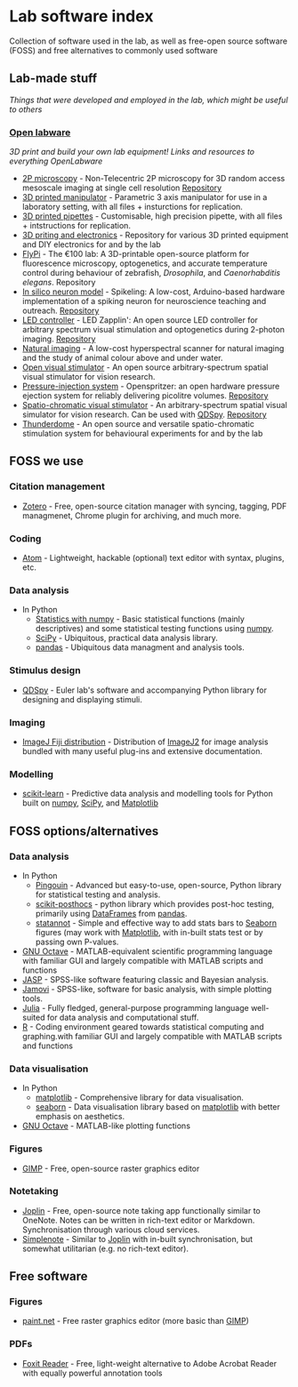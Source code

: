 # **Lab software index**
Collection of software used in the lab, as well as free-open source software (FOSS) and free alternatives to commonly used software

## Lab-made stuff
*Things that were developed and employed in the lab, which might be useful to others*
### [Open labware](https://badenlab.org/open-labware-net/)

*3D print and build your own lab equipment! Links and resources to everything OpenLabware*

- [2P microscopy](https://www.researchsquare.com/article/rs-121292/v1) \- Non-Telecentric 2P microscopy for 3D random access mesoscale imaging at single cell resolution [Repository](https://github.com/BadenLab/nTCscope)
- [3D printed manipulator](https://www.thingiverse.com/thing:239105) \- Parametric 3 axis manipulator for use in a laboratory setting, with all files + insturctions for replication.
- [3D printed pipettes](https://www.thingiverse.com/thing:255519) \- Customisable, high precision pipette, with all files + intstructions for replication.
- [3D priting and electronics](https://github.com/BadenLab/3Dprinting_and_electronics) \- Repository for various 3D printed equipment and DIY electronics for and by the lab
- [FlyPi](https://journals.plos.org/plosbiology/article?id=10.1371/journal.pbio.2002702) \- The €100 lab: A 3D-printable open-source platform for fluorescence microscopy, optogenetics, and accurate temperature control during behaviour of zebrafish, *Drosophila*, and *Caenorhabditis elegans*. Repository
- [In silico neuron model](https://journals.plos.org/plosbiology/article?id=10.1371/journal.pbio.2006760) \- Spikeling: A low-cost, Arduino-based hardware implementation of a spiking neuron for neuroscience teaching and outreach. [Repository](https://github.com/BadenLab/Spikeling)
- [LED controller](https://www.sciencedirect.com/science/article/pii/S2468067220300365) \- LED Zapplin': An open source LED controller for arbitrary spectrum visual stimulation and optogenetics during 2-photon imaging. [Repository](https://github.com/BadenLab/LED-Zappelin)
- [Natural imaging](https://www.nature.com/articles/s41598-019-47220-6) \- A low-cost hyperspectral scanner for natural imaging and the study of animal colour above and under water.
- [Open visual stimulator](https://github.com/BadenLab/Open-Visual-Stimulator) \- An open source arbitrary-spectrum spatial visual stimulator for vision research.
- [Pressure-injection system](https://www.nature.com/articles/s41598-017-02301-2) \- Openspritzer: an open hardware pressure ejection system for reliably delivering picolitre volumes. [Repository](https://github.com/BadenLab/Openspritzer)
- [Spatio-chromatic visual stimulator](https://elifesciences.org/articles/48779) \- An arbitrary-spectrum spatial visual simulator for vision research. Can be used with [QDSpy](https://github.com/eulerlab/QDSpy). [Repository](https://github.com/BadenLab/HyperspectralStimulator)
- [Thunderdome](https://github.com/BadenLab/Thunderdome) \- An open source and versatile spatio-chromatic stimulation system for behavioural experiments for and by the lab

## FOSS we use

### Citation management

- [Zotero](https://www.zotero.org) \- Free, open-source citation manager with syncing, tagging, PDF managmenet, Chrome plugin for archiving, and much more.

### Coding

- [Atom](https://atom.io/) \- Lightweight, hackable (optional) text editor with syntax, plugins, etc.

### Data analysis

- In Python
	- [Statistics with numpy](https://numpy.org/doc/stable/reference/routines.statistics.html) \- Basic statistical functions (mainly descriptives) and some statistical testing functions using [numpy](https://numpy.org/doc/stable/index.html). 
	- [SciPy](https://www.scipy.org/) \- Ubiquitous, practical data analysis library.
	- [pandas](https://pandas.pydata.org/docs/index.html "https://pandas.pydata.org/docs/index.html#") \- Ubiquitous data managment and analysis tools.

### Stimulus design

- [QDSpy](https://github.com/eulerlab/QDSpy) \- Euler lab's software and accompanying Python library for designing and displaying stimuli.

### Imaging

- [ImageJ Fiji distribution](https://imagej.net/software/fiji/) - Distribution of [ImageJ2](https://imagej.net/software/imagej2/) for image analysis bundled with many useful plug-ins and extensive documentation.

### Modelling
- [scikit-learn](https://scikit-learn.org/stable/#) - Predictive data analysis and modelling tools for Python built on [numpy](https://numpy.org/doc/stable/index.html), [SciPy](https://www.scipy.org/), and [Matplotlib](https://matplotlib.org/)

## FOSS options/alternatives


### Data analysis

- In Python
    - [Pingouin](https://pingouin-stats.org/index.html) \- Advanced but easy-to-use, open-source, Python library for statistical testing and analysis.
    - [scikit-posthocs](https://scikit-posthocs.readthedocs.io/en/latest/) \- python library which provides post-hoc testing, primarily using [DataFrames](https://pandas.pydata.org/docs/reference/api/pandas.DataFrame.html) from [pandas](https://pandas.pydata.org/docs/index.html).
    - [statannot](https://github.com/webermarcolivier/statannot) \- Simple and effective way to add stats bars to [Seaborn](https://seaborn.pydata.org/index.html) figures (may work with [Matplotlib](https://matplotlib.org/), with in-built stats test or by passing own P-values.
- [GNU Octave](https://www.gnu.org/software/octave/) \- MATLAB-equivalent scientific programming language with familiar GUI and largely compatible with MATLAB scripts and functions
- [JASP](https://jasp-stats.org/) \- SPSS-like software featuring classic and Bayesian analysis.
- [Jamovi](https://www.jamovi.org/) \- SPSS-like, software for basic analysis, with simple plotting tools.
- [Julia](https://julialang.org/) \- Fully fledged, general-purpose programming language well-suited for data analysis and computational stuff.
- [R](https://www.r-project.org/) \- Coding environment geared towards statistical computing and graphing.with familiar GUI and largely compatible with MATLAB scripts and functions

### Data visualisation

- In Python
	- [matplotlib](https://matplotlib.org/) \- Comprehensive library for data visualisation.
	- [seaborn](https://seaborn.pydata.org/) \- Data visualisation library based on [matplotlib](https://matplotlib.org/) with better emphasis on aesthetics.
- [GNU Octave](https://www.gnu.org/software/octave/) \- MATLAB-like plotting functions

### Figures

- [GIMP](https://www.gimp.org/) \- Free, open-source raster graphics editor

### Notetaking

- [Joplin](https://joplinapp.org/) \- Free, open-source note taking app functionally similar to OneNote. Notes can be written in rich-text editor or Markdown. Synchronisation through various cloud services.
- [Simplenote](https://simplenote.com/) \- Similar to [Joplin](https://joplinapp.org/) with in-built synchronisation, but somewhat utilitarian (e.g. no rich-text editor). 

## Free software 

### Figures

- [paint.net](https://www.getpaint.net/) \- Free raster graphics editor (more basic than [GIMP](https://www.gimp.org/))

### PDFs

- [Foxit Reader](https://www.foxit.com/pdf-reader/) \- Free, light-weight alternative to Adobe Acrobat Reader with equally powerful annotation tools
